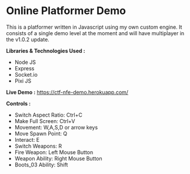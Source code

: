 # Online Platformer Demo

This is a platformer written in Javascript using my own custom engine.  It consists of a single demo level at the moment 
and will have multiplayer in the v1.0.2 update.

__Libraries & Technologies Used :__
* Node JS
* Express
* Socket.io
* Pixi JS

__Live Demo :__ https://ctf-nfe-demo.herokuapp.com/

__Controls :__
* Switch Aspect Ratio:  Ctrl+C
* Make Full Screen:     Ctrl+V
* Movement:             W,A,S,D or arrow keys
* Move Spawn Point:     Q
* Interact:             E
* Switch Weapons:       R
* Fire Weapon:          Left Mouse Button
* Weapon Ability:       Right Mouse Button
* Boots_03 Ability:     Shift
